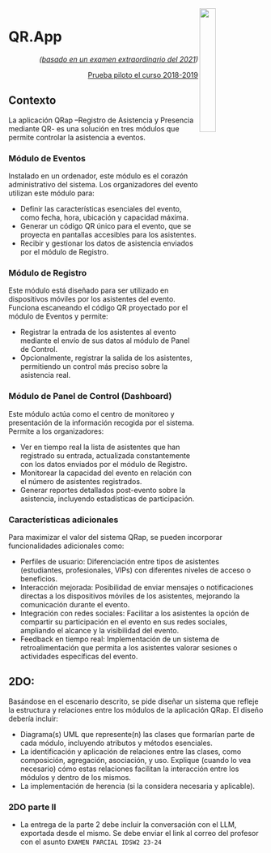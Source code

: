 <img src="https://github.com/puntoReflex/.github/assets/8528047/aaa7dbcc-7fa2-498e-a9fd-4c4930556f5d" width=25% align=right>

# QR.App

<div align=right>
  
*([basado en un examen extraordinario del 2021](https://docs.google.com/document/d/12sU6JU8yWXnn8jKlPuUNgEBJg7JPK14K/edit?usp=sharing&ouid=109884286478208474474&rtpof=true&sd=true))*

[Prueba piloto el curso 2018-2019](https://docs.google.com/presentation/d/1puagAGlKjXV3TymBewJY29LqsBPEZKGVlUXMbSLxSKM/edit?usp=sharing)

</div>

## Contexto

La aplicación QRap –Registro de Asistencia y Presencia mediante QR- es una solución en tres módulos que permite controlar la asistencia a eventos. 

### Módulo de Eventos

Instalado en un ordenador, este módulo es el corazón administrativo del sistema. Los organizadores del evento utilizan este módulo para:

- Definir las características esenciales del evento, como fecha, hora, ubicación y capacidad máxima.
- Generar un código QR único para el evento, que se proyecta en pantallas accesibles para los asistentes.
- Recibir y gestionar los datos de asistencia enviados por el módulo de Registro.

### Módulo de Registro

Este módulo está diseñado para ser utilizado en dispositivos móviles por los asistentes del evento. Funciona escaneando el código QR proyectado por el módulo de Eventos y permite:

- Registrar la entrada de los asistentes al evento mediante el envío de sus datos al módulo de Panel de Control.
- Opcionalmente, registrar la salida de los asistentes, permitiendo un control más preciso sobre la asistencia real.

### Módulo de Panel de Control (Dashboard)

Este módulo actúa como el centro de monitoreo y presentación de la información recogida por el sistema. Permite a los organizadores:

- Ver en tiempo real la lista de asistentes que han registrado su entrada, actualizada constantemente con los datos enviados por el módulo de Registro.
- Monitorear la capacidad del evento en relación con el número de asistentes registrados.
- Generar reportes detallados post-evento sobre la asistencia, incluyendo estadísticas de participación.

### Características adicionales

Para maximizar el valor del sistema QRap, se pueden incorporar funcionalidades adicionales como:

- Perfiles de usuario: Diferenciación entre tipos de asistentes (estudiantes, profesionales, VIPs) con diferentes niveles de acceso o beneficios.
- Interacción mejorada: Posibilidad de enviar mensajes o notificaciones directas a los dispositivos móviles de los asistentes, mejorando la comunicación durante el evento.
- Integración con redes sociales: Facilitar a los asistentes la opción de compartir su participación en el evento en sus redes sociales, ampliando el alcance y la visibilidad del evento.
- Feedback en tiempo real: Implementación de un sistema de retroalimentación que permita a los asistentes valorar sesiones o actividades específicas del evento.

## 2DO:

Basándose en el escenario descrito, se pide diseñar un sistema que refleje la estructura y relaciones entre los módulos de la aplicación QRap. El diseño debería incluir:

- Diagrama(s) UML que represente(n) las clases que formarían parte de cada módulo, incluyendo atributos y métodos esenciales.
- La identificación y aplicación de relaciones entre las clases, como composición, agregación, asociación, y uso. Explique (cuando lo vea necesario) cómo estas relaciones facilitan la interacción entre los módulos y dentro de los mismos.
- La implementación de herencia (si la considera necesaria y aplicable).

### 2DO parte II

- La entrega de la parte 2 debe incluir la conversación con el LLM, exportada desde el mismo. Se debe enviar el link al correo del profesor con el asunto `EXAMEN PARCIAL IDSW2 23-24`

